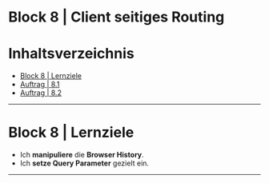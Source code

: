 # Block 8 | Client seitiges Routing

# Inhaltsverzeichnis
- [Block 8 | Lernziele](#block-8--lernziele)
- [Auftrag | 8.1]()
- [Auftrag | 8.2]()

---

# Block 8 | Lernziele
- Ich **manipuliere** die **Browser History**.
- Ich **setze Query Parameter** gezielt ein.

---